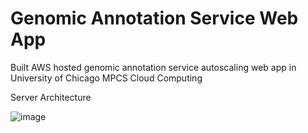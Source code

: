 # Genomic Annotation Service Web App

Built AWS hosted genomic annotation service autoscaling web app in University of Chicago MPCS Cloud Computing


Server Architecture

![image](https://github.com/user-attachments/assets/3abf4dba-e5b4-4c87-8483-1fb03b5f07c0)
